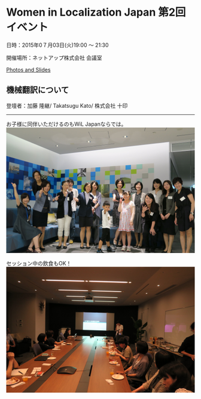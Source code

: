 # Women in Localization Japan 第2回イベント
日時：2015年0７月03日(火)19:00 ～ 21:30

開催場所：ネットアップ株式会社 会議室

[Photos and Slides](https://drive.google.com/drive/folders/0Bw-Ig8iKIc_JUHZEMlM3V2tKbWc)

## 機械翻訳について
登壇者：加藤 隆継/ Takatsugu Kato/ 株式会社 十印

---
お子様に同伴いただけるのもWiL Japanならでは。![image](./img/02_01.jpg)

セッション中の飲食もOK！![image](./img/02_02.jpg)
